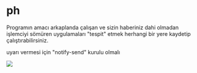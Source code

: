 # ph

Programın amacı arkaplanda çalışan ve sizin haberiniz dahi olmadan işlemciyi sömüren uygulamaları 
"tespit" etmek herhangi bir yere kaydetip çalıştırabilirsiniz.

uyarı vermesi için "notify-send" kurulu olmalı

[![](https://pbs.twimg.com/media/CsbVAyNXYAEZ3PC.jpg)](https://pbs.twimg.com/media/CsbVAyNXYAEZ3PC.jpg) 
